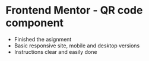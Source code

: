 # Frontend Mentor - QR code component

- Finished the asignment
- Basic responsive site, mobile and desktop versions
- Instructions clear and easily done

